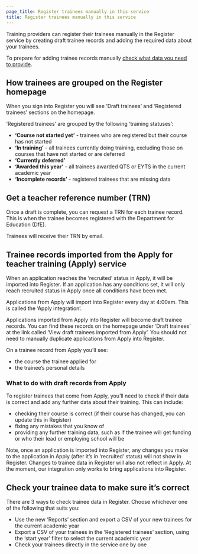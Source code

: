 ```yaml
---
page_title: Register trainees manually in this service
title: Register trainees manually in this service
---
```


Training providers can register their trainees manually in the Register service by creating draft trainee records and adding the required data about your trainees.

To prepare for adding trainee records manually [check what data you need to provide](/guidance/check-data).

## How trainees are grouped on the Register homepage

When you sign into Register you will see ‘Draft trainees’ and ‘Registered trainees’ sections on the homepage.

‘Registered trainees’ are grouped by the following ‘training statuses’:

* **‘Course not started yet’** - trainees who are registered but their course has not started
* **‘In training’** - all trainees currently doing training, excluding those on courses that have not started or are deferred
* **‘Currently deferred’**
* **‘Awarded this year’** - all trainees awarded QTS or EYTS in the current academic year
* **‘Incomplete records’** - registered trainees that are missing data

## Get a teacher reference number (TRN)

Once a draft is complete, you can request a TRN for each trainee record. This is when the trainee becomes registered with the Department for Education (DfE).

Trainees will receive their TRN by email.

## Trainee records imported from the Apply for teacher training (Apply) service

When an application reaches the ‘recruited’ status in Apply, it will be imported into Register. If an application has any conditions set, it will only reach recruited status in Apply once all conditions have been met.

Applications from Apply will import into Register every day at 4:00am. This is called the ‘Apply integration’.

Applications imported from Apply into Register will become draft trainee records. You can find these records on the homepage under ‘Draft trainees’ at the link called ‘View draft trainees imported from Apply’. You should not need to manually duplicate applications from Apply into Register.

On a trainee record from Apply you’ll see:

* the course the trainee applied for
* the trainee’s personal details

### What to do with draft records from Apply

To register trainees that come from Apply, you’ll need to check if their data is correct and add any further data about their training. This can include:

* checking their course is correct (if their course has changed, you can update this in Register)
* fixing any mistakes that you know of
* providing any further training data, such as if the trainee will get funding or who their lead or employing school will be

Note, once an application is imported into Register, any changes you make to the application in Apply (after it’s in ‘recruited’ status) will not show in Register. Changes to trainee data in Register will also not reflect in Apply. At the moment, our integration only works to bring applications into Register.

## Check your trainee data to make sure it’s correct

There are 3 ways to check trainee data in Register. Choose whichever one of the following that suits you:

* Use the new ‘Reports’ section and export a CSV of your new trainees for the current academic year
* Export a CSV of your trainees in the ‘Registered trainees’ section, using the ‘start year’ filter to select the current academic year
* Check your trainees directly in the service one by one
